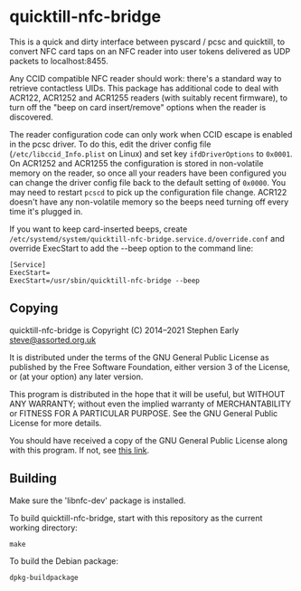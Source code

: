 quicktill-nfc-bridge
====================

This is a quick and dirty interface between pyscard / pcsc and
quicktill, to convert NFC card taps on an NFC reader into user tokens
delivered as UDP packets to localhost:8455.

Any CCID compatible NFC reader should work: there's a standard way to
retrieve contactless UIDs.  This package has additional code to deal
with ACR122, ACR1252 and ACR1255 readers (with suitably recent
firmware), to turn off the "beep on card insert/remove" options when
the reader is discovered.

The reader configuration code can only work when CCID escape is
enabled in the pcsc driver. To do this, edit the driver config file
(`/etc/libccid_Info.plist` on Linux) and set key `ifdDriverOptions` to
`0x0001`.  On ACR1252 and ACR1255 the configuration is stored in
non-volatile memory on the reader, so once all your readers have been
configured you can change the driver config file back to the default
setting of `0x0000`. You may need to restart `pcscd` to pick up the
configuration file change. ACR122 doesn't have any non-volatile memory
so the beeps need turning off every time it's plugged in.

If you want to keep card-inserted beeps, create
`/etc/systemd/system/quicktill-nfc-bridge.service.d/override.conf` and
override ExecStart to add the --beep option to the command line:

```
[Service]
ExecStart=
ExecStart=/usr/sbin/quicktill-nfc-bridge --beep
```

Copying
-------

quicktill-nfc-bridge is Copyright (C) 2014–2021 Stephen Early <steve@assorted.org.uk>

It is distributed under the terms of the GNU General Public License
as published by the Free Software Foundation, either version 3
of the License, or (at your option) any later version.

This program is distributed in the hope that it will be useful, but
WITHOUT ANY WARRANTY; without even the implied warranty of
MERCHANTABILITY or FITNESS FOR A PARTICULAR PURPOSE.  See the GNU
General Public License for more details.

You should have received a copy of the GNU General Public License
along with this program.  If not, see [this
link](http://www.gnu.org/licenses/).

Building
--------

Make sure the 'libnfc-dev' package is installed.

To build quicktill-nfc-bridge, start with this repository as the
current working directory:

    make

To build the Debian package:

    dpkg-buildpackage

